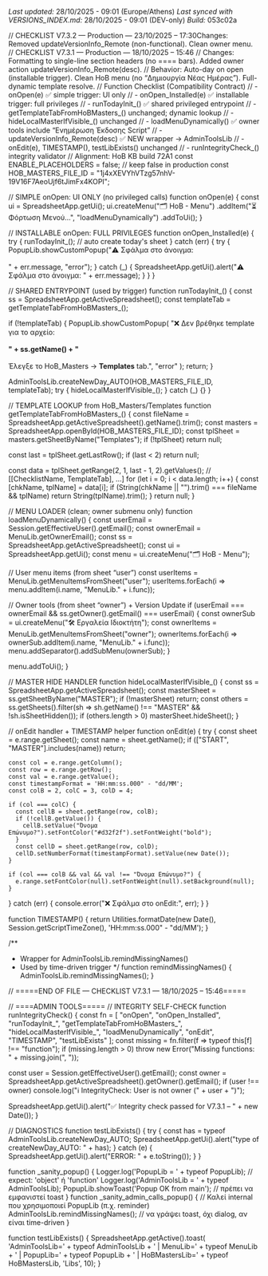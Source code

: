 *Last updated:* 28/10/2025 - 09:01 (Europe/Athens)
*Last synced with VERSIONS_INDEX.md:* 28/10/2025 - 09:01 (DEV-only)
*Build:* 053c02a

// CHECKLIST V7.3.2 — Production — 23/10/2025 – 17:30Changes: Removed updateVersionInfo_Remote (non-functional). Clean owner menu.
// CHECKLIST V7.3.1 — Production — 18/10/2025 – 15:46
// Changes: Formatting to single-line section headers (no ==== bars). Added owner action updateVersionInfo_Remote(desc).
// Behavior: Auto-day on open (installable trigger). Clean HoB menu (no “Δημιουργία Νέας Ημέρας”). Full-dynamic template resolve.
// Function Checklist (Compatibility Contract)
// - onOpen(e)                               ✅ simple trigger: UI only
// - onOpen_Installed(e)                     ✅ installable trigger: full privileges
// - runTodayInit_()                         ✅ shared privileged entrypoint
// - getTemplateTabFromHoBMasters_()         unchanged; dynamic lookup
// - hideLocalMasterIfVisible_()             unchanged
// - loadMenuDynamically()                   ✅ owner tools include “Ενημέρωση Έκδοσης Script”
// - updateVersionInfo_Remote(desc)          ✅ NEW wrapper → AdminToolsLib
// - onEdit(e), TIMESTAMP(), testLibExists() unchanged
// - runIntegrityCheck_()                    integrity validator
// Alignment: HoB KB build 72A1
const ENABLE_PLACEHOLDERS = false; // keep false in production
const HOB_MASTERS_FILE_ID = "1j4xXEVYhVTzg57nhV-19V16F7AeoUjf6tJimFx4KOPI";

// SIMPLE onOpen: UI ONLY (no privileged calls)
function onOpen(e) {
  const ui = SpreadsheetApp.getUi();
  ui.createMenu("🗂️ HoB - Menu")
    .addItem("⏳ Φόρτωση Μενού…", "loadMenuDynamically")
    .addToUi();
}

// INSTALLABLE onOpen: FULL PRIVILEGES
function onOpen_Installed(e) {
  try {
    runTodayInit_(); // auto create today's sheet
  } catch (err) {
    try {
      PopupLib.showCustomPopup("⚠️ Σφάλμα στο άνοιγμα:<br><br>" + err.message, "error");
    } catch (_) {
      SpreadsheetApp.getUi().alert("⚠️ Σφάλμα στο άνοιγμα: " + err.message);
    }
  }
}

// SHARED ENTRYPOINT (used by trigger)
function runTodayInit_() {
  const ss = SpreadsheetApp.getActiveSpreadsheet();
  const templateTab = getTemplateTabFromHoBMasters_();

  if (!templateTab) {
    PopupLib.showCustomPopup(
      "❌ Δεν βρέθηκε template για το αρχείο:<br><br><b>" +
        ss.getName() +
        "</b><br><br>Έλεγξε το HoB_Masters → <b>Templates</b> tab.",
      "error"
    );
    return;
  }

  AdminToolsLib.createNewDay_AUTO(HOB_MASTERS_FILE_ID, templateTab);
  try { hideLocalMasterIfVisible_(); } catch (_) {}
}

// TEMPLATE LOOKUP from HoB_Masters/Templates
function getTemplateTabFromHoBMasters_() {
  const fileName = SpreadsheetApp.getActiveSpreadsheet().getName().trim();
  const masters = SpreadsheetApp.openById(HOB_MASTERS_FILE_ID);
  const tplSheet = masters.getSheetByName("Templates");
  if (!tplSheet) return null;

  const last = tplSheet.getLastRow();
  if (last < 2) return null;

  const data = tplSheet.getRange(2, 1, last - 1, 2).getValues(); // [[ChecklistName, TemplateTab], ...]
  for (let i = 0; i < data.length; i++) {
    const [chkName, tplName] = data[i];
    if (String(chkName || "").trim() === fileName && tplName) return String(tplName).trim();
  }
  return null;
}

// MENU LOADER (clean; owner submenu only)
function loadMenuDynamically() {
  const userEmail = Session.getEffectiveUser().getEmail();
  const ownerEmail = MenuLib.getOwnerEmail();
  const ss = SpreadsheetApp.getActiveSpreadsheet();
  const ui = SpreadsheetApp.getUi();
  const menu = ui.createMenu("🗂️ HoB - Menu");

  // User menu items (from sheet “user”)
  const userItems = MenuLib.getMenuItemsFromSheet("user");
  userItems.forEach(i => menu.addItem(i.name, "MenuLib." + i.func));

  // Owner tools (from sheet “owner”) + Version Update
  if (userEmail === ownerEmail && ss.getOwner().getEmail() === userEmail) {
    const ownerSub = ui.createMenu("🛠️ Εργαλεία Ιδιοκτήτη");
    const ownerItems = MenuLib.getMenuItemsFromSheet("owner");
    ownerItems.forEach(i => ownerSub.addItem(i.name, "MenuLib." + i.func));
        menu.addSeparator().addSubMenu(ownerSub);
  }

  menu.addToUi();
}

// MASTER HIDE HANDLER
function hideLocalMasterIfVisible_() {
  const ss = SpreadsheetApp.getActiveSpreadsheet();
  const masterSheet = ss.getSheetByName("MASTER");
  if (!masterSheet) return;
  const others = ss.getSheets().filter(sh => sh.getName() !== "MASTER" && !sh.isSheetHidden());
  if (others.length > 0) masterSheet.hideSheet();
}

// onEdit handler + TIMESTAMP helper
function onEdit(e) {
  try {
    const sheet = e.range.getSheet();
    const name = sheet.getName();
    if (["START", "MASTER"].includes(name)) return;

    const col = e.range.getColumn();
    const row = e.range.getRow();
    const val = e.range.getValue();
    const timestampFormat = 'HH:mm:ss.000" - "dd/MM';
    const colB = 2, colC = 3, colD = 4;

    if (col === colC) {
      const cellB = sheet.getRange(row, colB);
      if (!cellB.getValue()) {
        cellB.setValue("Όνομα Επώνυμο?").setFontColor("#d32f2f").setFontWeight("bold");
      }
      const cellD = sheet.getRange(row, colD);
      cellD.setNumberFormat(timestampFormat).setValue(new Date());
    }

    if (col === colB && val && val !== "Όνομα Επώνυμο?") {
      e.range.setFontColor(null).setFontWeight(null).setBackground(null);
    }
  } catch (err) {
    console.error("❌ Σφάλμα στο onEdit:", err);
  }
}

function TIMESTAMP() {
  return Utilities.formatDate(new Date(), Session.getScriptTimeZone(), 'HH:mm:ss.000" - "dd/MM');
}

/**
 * Wrapper for AdminToolsLib.remindMissingNames()
 * Used by time-driven trigger
 */
function remindMissingNames() {
  AdminToolsLib.remindMissingNames();
}

// =====END OF FILE — CHECKLIST V7.3.1 — 18/10/2025 – 15:46=====

// ====ADMIN TOOLS=====
// INTEGRITY SELF-CHECK
function runIntegrityCheck() {
  const fn = [
    "onOpen",
    "onOpen_Installed",
    "runTodayInit_",
    "getTemplateTabFromHoBMasters_",
    "hideLocalMasterIfVisible_",
    "loadMenuDynamically",
    "onEdit",
    "TIMESTAMP",
    "testLibExists"
  ];
  const missing = fn.filter(f => typeof this[f] !== "function");
  if (missing.length > 0) throw new Error("Missing functions: " + missing.join(", "));

  const user = Session.getEffectiveUser().getEmail();
  const owner = SpreadsheetApp.getActiveSpreadsheet().getOwner().getEmail();
  if (user !== owner) console.log("ℹ️ IntegrityCheck: User is not owner (" + user + ")");

  SpreadsheetApp.getUi().alert("✅ Integrity check passed for V7.3.1 – " + new Date());
}

// DIAGNOSTICS
function testLibExists() {
  try {
    const has = typeof AdminToolsLib.createNewDay_AUTO;
    SpreadsheetApp.getUi().alert("type of createNewDay_AUTO: " + has);
  } catch (e) {
    SpreadsheetApp.getUi().alert("ERROR: " + e.toString());
  }
}

function _sanity_popup() {
  Logger.log('PopupLib = ' + typeof PopupLib);   // expect: 'object' ή 'function'
  Logger.log('AdminToolsLib = ' + typeof AdminToolsLib);
  PopupLib.showToast('Popup OK from main');      // πρέπει να εμφανιστεί toast
}
function _sanity_admin_calls_popup() {
  // Καλεί internal που χρησιμοποιεί PopupLib (π.χ. reminder)
  AdminToolsLib.remindMissingNames(); // να γράψει toast, όχι dialog, αν είναι time-driven
}

function testLibExists() {
  SpreadsheetApp.getActive().toast(
    'AdminToolsLib=' + typeof AdminToolsLib +
    ' | MenuLib=' + typeof MenuLib +
    ' | PopupLib=' + typeof PopupLib +
    ' | HoBMastersLib=' + typeof HoBMastersLib,
    'Libs', 10);
}

